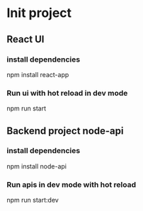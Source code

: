 # Init project

## React UI
### install dependencies
npm install react-app

### Run ui with hot reload in dev mode
npm run start

## Backend project node-api
### install dependencies
npm install node-api

### Run apis in dev mode with hot reload
npm run start:dev